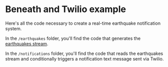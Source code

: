# Beneath and Twilio example

Here's all the code necessary to create a real-time earthquake notification system.

In the `/earthquakes` folder, you'll find the code that generates the [earthquakes stream](https://beneath.dev/demos/earthquakes/stream:earthquakes).

In the `/notifications` folder, you'll find the code that reads the earthquakes stream and conditionally triggers a notification text message sent via Twilio.
